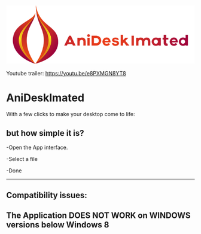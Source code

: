 ![alt text](https://raw.githubusercontent.com/Blastd/AniDeskImated/master/Project%20Files/Assets/Icons/Icon-Small.png)

Youtube trailer: https://youtu.be/e8PXMGN8YT8
# AniDeskImated
With a few clicks to make your desktop come to life:

but how simple it is?
----------------------------------------------------------------------------------------

-Open the App interface.

-Select a file

-Done

_____________________
Compatibility issues:
------------------------------------------------------------------    
The Application DOES NOT WORK on WINDOWS versions below Windows 8
------------------------------------------------------------------
